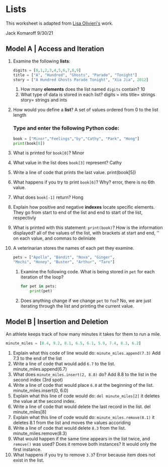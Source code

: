 # Lists
This worksheet is adapted from [Lisa Olivieri's](https://www.chc.edu/faculty/lisa-olivieri) work.

Jack Komaroff 
9/30/21
## Model A | Access and Iteration

1. Examine the following **lists**:
    ```py
    digits = [0,1,2,3,4,5,6,7,8,9]
    title = ["A", "Hundred", "Ghosts", "Parade", "Tonight"]
    story = ["A Hundred Ghosts Parade Tonight", "Xia Jia", 2012]
    ```
    1. How many **elements** does the list named `digits` contain?
    10
    1. What type of data is stored in each list?
    digits = ints
    title= strings
    story= strings and ints
1. How would you define a **list**?
A set of values ordered from 0 to the list length
    ### Type and enter the following Python code:
    ```py
    book = ["Minor","Feelings","by","Cathy", "Park", "Hong"]
    print(book[0])
    ```
1. What is printed for `book[0]`?
Minor
1. What value in the list does `book[3]` represent?
Cathy
1. Write a line of code that prints the last value.
print(book[5])
1. What happens if you try to print `book[6]`? Why?
error, there is no 6th value. 
1. What does `book[-1]` return?
Hong
1. Explain how positive and negative **indexes** locate specific elements.
They go from start to end of the list and end to start of the list, respectivly
1. What is printed with this statement: `print(book)`? How is the information displayed?
all of the values of the list, with brackets at start and end, '' on each value, and commas to deliniate
1. A veterinarian stores the names of each pet they examine.

    ```py
    pets = ["Apollo", "Bandit", "Nova", "Ginger",
    "Mochi", "Honey", "Buster", "Arthur", "Taro"]
    ```

    1. Examine the following code. What is being stored in `pet` for each iteration of the loop?
        ```py
        for pet in pets:
            print(pet)
        ```
    1. Does anything change if we change `pet` to `foo`?
    No, we are just iterating through the list and printing the current value.
## Model B | Insertion and Deletion
An athlete keeps track of how many minutes it takes for them to run a mile.

```py
minute_miles = [8.4, 9.2, 8.1, 6.5, 6.1, 5.9, 7.4, 8.3, 6.2]
```

1. Explain what this code of line would do: `minute_miles.append(7.3)`
Add 7.3 to the end of the list
1. Write a line of code that would add `6.7` to the list.
minute_miles.append(6.7)
1. What does `minute_miles.insert(2, 8.8)` do?
Add 8.8 to the list in the second index (3rd spot)
1. Write a line of code that would place `6.0` at the beginning of the list.
minute_miles.insert(0, 6.0)
1. Explain what this line of code would do: `del minute_miles[2]`
it deletes the value at the second index.
1. Write a line of code that would delete the last record in the list.
del minute_miles[8]
1. Explain what this line of code would do: `minute_miles.remove(8.1)`
it deletes 8.1 from the list and moves the values accoriding
1. Write a line of code that would delete `8.3` from the list.
minute_miles.remove(8.3)
1. What would happen if the same time appears in the list twice, and `remove()` was used? Does it remove both instances?
It would only the first instance. 
1. What happens if you try to remove `3.3`?
Error because item does not exist in the list.